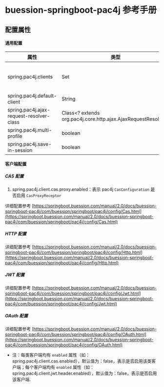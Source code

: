 # buession-springboot-pac4j 参考手册


## 配置属性


#### 通用配置

|  属性   | 类型   | 默认值    | 说明    |
|  ----  | ----   | ----     | ----   |
| spring.pac4j.clients                      | Set<String>                                  | --      | 启用认证的客户端类型名称，需要和各配置 [BaseConfig.BaseClientConfig](/manual/2.0/docs/buession-springboot-pac4j/com/buession/springboot/pac4j/config/BaseConfig.BaseClientConfig.html) 类型中的名称保持一致     |
| spring.pac4j.default-client               | String                                 | --      | 默认客户端类型名称     |
| spring.pac4j.ajax-request-resolver-class  | Class<? extends org.pac4j.core.http.ajax.AjaxRequestResolver>                                  | com.buession.security.pac4j.http.JsonAjaxRequestResolver      |  Compute if a HTTP request is an AJAX one and the appropriate response.     |
| spring.pac4j.multi-profile                | boolean                                | false      | 是否允许多个 Profile     |
| spring.pac4j.save-in-session              | boolean                                | true   | 是否保存到 SESSION 中     |


#### 客户端配置

##### CAS 配置


1. spring.pac4j.client.cas.proxy.enabled：表示 pac4j `CasConfiguration` 是否启用 `CasProxyReceptor`

详细配置参考 [https://springboot.buession.com/manual/2.0/docs/buession-springboot-pac4j/com/buession/springboot/pac4j/config/Cas.html](https://springboot.buession.com/manual/2.0/docs/buession-springboot-pac4j/com/buession/springboot/pac4j/config/Cas.html)


##### HTTP 配置

详细配置参考 [https://springboot.buession.com/manual/2.0/docs/buession-springboot-pac4j/com/buession/springboot/pac4j/config/Http.html](https://springboot.buession.com/manual/2.0/docs/buession-springboot-pac4j/com/buession/springboot/pac4j/config/Http.html)


##### JWT 配置

详细配置参考 [https://springboot.buession.com/manual/2.0/docs/buession-springboot-pac4j/com/buession/springboot/pac4j/config/Jwt.html](https://springboot.buession.com/manual/2.0/docs/buession-springboot-pac4j/com/buession/springboot/pac4j/config/Jwt.html)


##### OAuth 配置

详细配置参考 [https://springboot.buession.com/manual/2.0/docs/buession-springboot-pac4j/com/buession/springboot/pac4j/config/OAuth.html](https://springboot.buession.com/manual/2.0/docs/buession-springboot-pac4j/com/buession/springboot/pac4j/config/OAuth.html)

* 注：每类客户端均有 `enabled` 属性（如：spring.pac4j.client.cas.enabled），默认值为：false，表示是否启用该类客户端；每个客户端均有 `enabled` 属性（如：spring.pac4j.client.jwt.header.enabled），默认值为：false，表示是否启用该客户端.